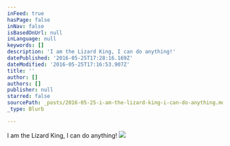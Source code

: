 ```yaml
---
inFeed: true
hasPage: false
inNav: false
isBasedOnUrl: null
inLanguage: null
keywords: []
description: 'I am the Lizard King, I can do anything!'
datePublished: '2016-05-25T17:28:16.169Z'
dateModified: '2016-05-25T17:16:53.907Z'
title: ''
author: []
authors: []
publisher: null
starred: false
sourcePath: _posts/2016-05-25-i-am-the-lizard-king-i-can-do-anything.md
_type: Blurb

---
```

I am the Lizard King, I can do anything!
![](https://the-grid-user-content.s3-us-west-2.amazonaws.com/22916ad2-6f8a-4119-b94c-a0ca75371292.jpg)
